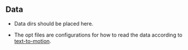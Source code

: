 ## Data

* Data dirs should be placed here.

* The opt files are configurations for how to read the data according to [text-to-motion](https://github.com/EricGuo5513/text-to-motion).